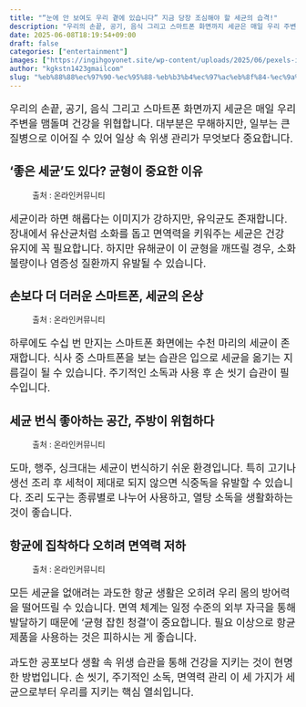 ```yaml
---
title: "“눈에 안 보여도 우리 곁에 있습니다” 지금 당장 조심해야 할 세균의 습격!"
description: "우리의 손끝, 공기, 음식 그리고 스마트폰 화면까지 세균은 매일 우리 주변을 맴돌며 건강을 위협합니다. 대부분은 무해하지만, 일부는 큰 질병으로 이어질 수 있어 일상 속 위생 관리가 무엇보다 중요합니다."
date: 2025-06-08T18:19:54+09:00
draft: false
categories: ["entertainment"]
images: ["https://ingihgoyonet.site/wp-content/uploads/2025/06/pexels-ivan-samkov-4491156-683x1024.jpg", "https://ingihgoyonet.site/wp-content/uploads/2025/06/pexels-polina-tankilevitch-5234774-683x1024.jpg", "https://ingihgoyonet.site/wp-content/uploads/2025/06/pexels-mikebirdy-211760-1024x683.jpg", "https://ingihgoyonet.site/wp-content/uploads/2025/06/pexels-shvetsa-3962516-683x1024.jpg"]
author: "kgkstn1423gmailcom"
slug: "%eb%88%88%ec%97%90-%ec%95%88-%eb%b3%b4%ec%97%ac%eb%8f%84-%ec%9a%b0%eb%a6%ac-%ea%b3%81%ec%97%90-%ec%9e%88%ec%8a%b5%eb%8b%88%eb%8b%a4-%ec%a7%80%ea%b8%88-%eb%8b%b9%ec%9e%a5-%ec%a1%b0"
---
```


<p style="font-size:18px">우리의 손끝, 공기, 음식 그리고 스마트폰 화면까지 세균은 매일 우리 주변을 맴돌며 건강을 위협합니다. 대부분은 무해하지만, 일부는 큰 질병으로 이어질 수 있어 일상 속 위생 관리가 무엇보다 중요합니다.</p> <h2 >‘좋은 세균’도 있다? 균형이 중요한 이유</h2> <figure ><img src="https://ingihgoyonet.site/wp-content/uploads/2025/06/pexels-ivan-samkov-4491156-683x1024.jpg" alt="" style="aspect-ratio:16/9;object-fit:cover"/><figcaption >출처 : 온라인커뮤니티</figcaption></figure> <p style="font-size:18px">세균이라 하면 해롭다는 이미지가 강하지만, 유익균도 존재합니다. 장내에서 유산균처럼 소화를 돕고 면역력을 키워주는 세균은 건강 유지에 꼭 필요합니다. 하지만 유해균이 이 균형을 깨뜨릴 경우, 소화불량이나 염증성 질환까지 유발될 수 있습니다.</p> <h2 >손보다 더 더러운 스마트폰, 세균의 온상</h2> <figure ><img src="https://ingihgoyonet.site/wp-content/uploads/2025/06/pexels-polina-tankilevitch-5234774-683x1024.jpg" alt="" style="aspect-ratio:16/9;object-fit:cover"/><figcaption >출처 : 온라인커뮤니티</figcaption></figure> <p style="font-size:18px">하루에도 수십 번 만지는 스마트폰 화면에는 수천 마리의 세균이 존재합니다. 식사 중 스마트폰을 보는 습관은 입으로 세균을 옮기는 지름길이 될 수 있습니다. 주기적인 소독과 사용 후 손 씻기 습관이 필수입니다.</p> <h2 >세균 번식 좋아하는 공간, 주방이 위험하다</h2> <figure ><img src="https://ingihgoyonet.site/wp-content/uploads/2025/06/pexels-mikebirdy-211760-1024x683.jpg" alt="" style="aspect-ratio:16/9;object-fit:cover"/><figcaption >출처 : 온라인커뮤니티</figcaption></figure> <p style="font-size:18px">도마, 행주, 싱크대는 세균이 번식하기 쉬운 환경입니다. 특히 고기나 생선 조리 후 세척이 제대로 되지 않으면 식중독을 유발할 수 있습니다. 조리 도구는 종류별로 나누어 사용하고, 열탕 소독을 생활화하는 것이 좋습니다.</p> <h2 >항균에 집착하다 오히려 면역력 저하</h2> <figure ><img src="https://ingihgoyonet.site/wp-content/uploads/2025/06/pexels-shvetsa-3962516-683x1024.jpg" alt="" style="aspect-ratio:16/9;object-fit:cover"/><figcaption >출처 : 온라인커뮤니티</figcaption></figure> <p style="font-size:18px">모든 세균을 없애려는 과도한 항균 생활은 오히려 우리 몸의 방어력을 떨어뜨릴 수 있습니다. 면역 체계는 일정 수준의 외부 자극을 통해 발달하기 때문에 ‘균형 잡힌 청결’이 중요합니다. 필요 이상으로 항균 제품을 사용하는 것은 피하시는 게 좋습니다.</p> <p style="font-size:18px">과도한 공포보다 생활 속 위생 습관을 통해 건강을 지키는 것이 현명한 방법입니다. 손 씻기, 주기적인 소독, 면역력 관리 이 세 가지가 세균으로부터 우리를 지키는 핵심 열쇠입니다.</p>